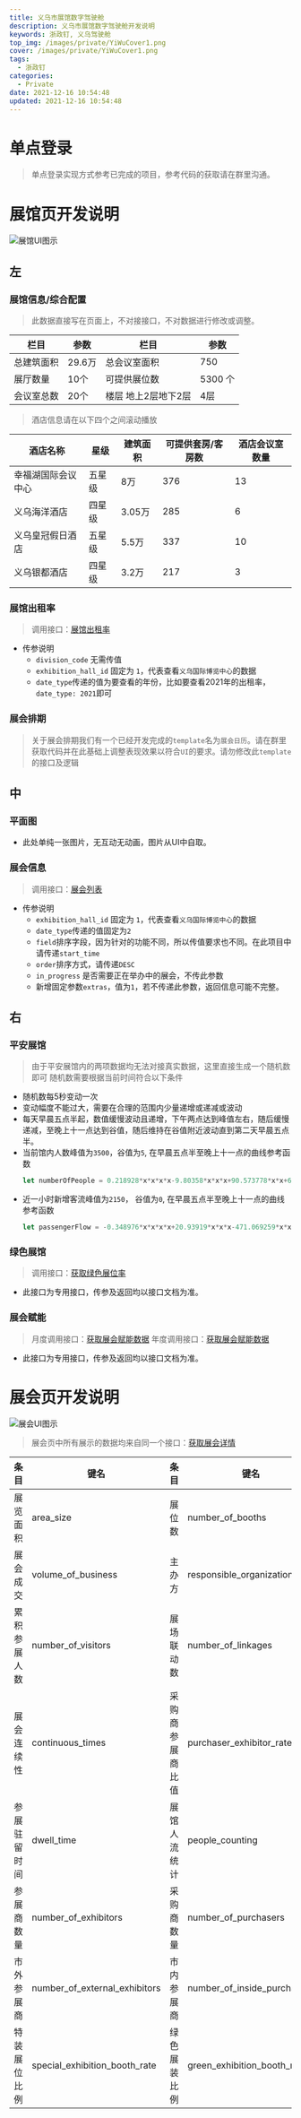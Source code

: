 ```yaml
---
title: 义乌市展馆数字驾驶舱
description: 义乌市展馆数字驾驶舱开发说明
keywords: 浙政钉, 义乌驾驶舱
top_img: /images/private/YiWuCover1.png
cover: /images/private/YiWuCover1.png
tags:
  - 浙政钉
categories:
  - Private
date: 2021-12-16 10:54:48
updated: 2021-12-16 10:54:48
---
```


# 单点登录
> 单点登录实现方式参考已完成的项目，参考代码的获取请在群里沟通。

# 展馆页开发说明

![展馆UI图示](/images/private/YiWuExhibitionHall.png)

## 左
### 展馆信息/综合配置
> 此数据直接写在页面上，不对接接口，不对数据进行修改或调整。

| 栏目 | 参数 | 栏目 | 参数 |
| --- | --- | --- | --- |
| 总建筑面积 | 29.6万 | 总会议室面积 | 750 |
| 展厅数量 | 10个 | 可提供展位数 | 5300 个 |
| 会议室总数 | 20个 | 楼层 地上2层地下2层 | 4层 |

> 酒店信息请在以下四个之间滚动播放

| 酒店名称 | 星级 | 建筑面积 | 可提供套房/客房数 | 酒店会议室数量 |
| --- | --- | --- | --- | --- |
| 幸福湖国际会议中心 | 五星级 | 8万 | 376 | 13 |
| 义乌海洋酒店 | 四星级 | 3.05万 | 285 | 6 |
| 义乌皇冠假日酒店 | 五星级 | 5.5万 | 337 | 10 |
| 义乌银都酒店 | 四星级 | 3.2万 | 217 | 3 |

### 展馆出租率
> 调用接口：[展馆出租率](http://docs.cloudvhall.com/sw/index.html?src=/api/gdte_halladmin_api.yaml#/Echart/get_echarts_exhibition_hall_occupancy_rate)
* 传参说明
  * `division_code` 无需传值
  * `exhibition_hall_id` 固定为 `1`，代表查看`义乌国际博览中心`的数据
  * `date_type`传递的值为要查看的年份，比如要查看2021年的出租率，`date_type: 2021`即可

### 展会排期
> 关于展会排期我们有一个已经开发完成的`template`名为`展会日历`。请在群里获取代码并在此基础上调整表现效果以符合`UI`的要求。请勿修改此`template`的接口及逻辑

## 中
### 平面图
* 此处单纯一张图片，无互动无动画，图片从UI中自取。
### 展会信息
> 调用接口：[展会列表](http://docs.cloudvhall.com/sw/index.html?src=/api/gdte_halladmin_api.yaml#/Echart/get_echarts_exhibition)
* 传参说明
  * `exhibition_hall_id` 固定为 `1`，代表查看`义乌国际博览中心`的数据
  * `date_type`传递的值固定为`2`
  * `field`排序字段，因为针对的功能不同，所以传值要求也不同。在此项目中请传递`start_time`
  * `order`排序方式，请传递`DESC`
  * `in_progress` 是否需要正在举办中的展会，不传此参数
  * 新增固定参数`extras`，值为`1`，若不传递此参数，返回信息可能不完整。

## 右
### 平安展馆
> 由于平安展馆内的两项数据均无法对接真实数据，这里直接生成一个随机数即可
> 随机数需要根据当前时间符合以下条件

* 随机数每5秒变动一次
* 变动幅度不能过大，需要在合理的范围内少量递增或递减或波动
* 每天早晨五点半起，数值缓慢波动且递增，下午两点达到峰值左右，随后缓慢递减，至晚上十一点达到谷值，随后维持在谷值附近波动直到第二天早晨五点半。
* 当前馆内人数峰值为`3500`，谷值为`5`, 在早晨五点半至晚上十一点的曲线参考函数
  ```javascript
  let numberOfPeople = 0.218928*x*x*x*x-9.80358*x*x*x+90.573778*x*x+652.04052*x-4890.34164
  ```
* 近一小时新增客流峰值为`2150`， 谷值为`0`, 在早晨五点半至晚上十一点的曲线参考函数
  ```javascript
  let passengerFlow = -0.348976*x*x*x*x+20.93919*x*x*x-471.069259*x*x+4628.6198*x-14371.98745
  ```

### 绿色展馆
> 调用接口：[获取绿色展位率](http://docs.cloudvhall.com/sw/index.html?src=/api/gdte_halladmin_api.yaml#/Echart/get_echarts_green_exhibition_booths)
* 此接口为专用接口，传参及返回均以接口文档为准。

### 展会赋能
> 月度调用接口：[获取展会赋能数据](http://docs.cloudvhall.com/sw/index.html?src=/api/gdte_halladmin_api.yaml#/Echart/get_echarts_energize_for_exhibitions)
> 年度调用接口：[获取展会赋能数据](http://docs.cloudvhall.com/sw/index.html?src=/api/gdte_halladmin_api.yaml#/Echart/get_echarts_energize_for_exhibitions_year)
* 此接口为专用接口，传参及返回均以接口文档为准。

# 展会页开发说明

![展会UI图示](/images/private/YiWuExhibition.png)

> 展会页中所有展示的数据均来自同一个接口：[获取展会详情](http://docs.cloudvhall.com/sw/index.html?src=/api/gdte_halladmin_api.yaml#/Echart/get_echarts_exhibitions__exhibition_id_)

| 条目 | 键名 | 条目 | 键名 |
| ---- | ---- | ---- | ---- |
| 展览面积 | area_size | 展位数 | number_of_booths |
| 展会成交 | volume_of_business | 主办方 | responsible_organization |
| 累积参展人数 | number_of_visitors | 展场联动数 | number_of_linkages |
| 展会连续性 | continuous_times | 采购商参展商比值 | purchaser_exhibitor_rate |
| 参展驻留时间 | dwell_time | 展馆人流统计 | people_counting |
| 参展商数量 | number_of_exhibitors | 采购商数量 | number_of_purchasers |
| 市外参展商 | number_of_external_exhibitors | 市内参展商 | number_of_inside_purchasers |
| 特装展位比例 | special_exhibition_booth_rate | 绿色展装比例 | green_exhibition_booth_rate |
